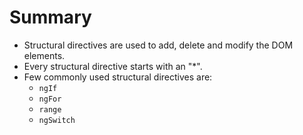 # Summary

- Structural directives are used to add, delete and modify the DOM elements.
- Every structural directive starts with an "*".
- Few commonly used structural directives are:
    - `ngIf`
    - `ngFor`
    - `range` 
    - `ngSwitch`
